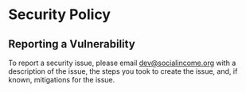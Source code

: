 # Security Policy

## Reporting a Vulnerability

To report a security issue, please email dev@socialincome.org with a
description of the issue, the steps you took to create the issue, and,
if known, mitigations for the issue.
